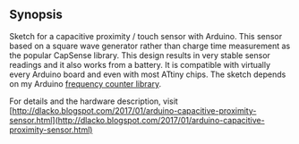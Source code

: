 ## Synopsis

Sketch for a capacitive proximity / touch sensor with Arduino. This sensor based on a square wave generator rather 
than charge time measurement as the popular CapSense library. This design results in very stable sensor readings 
and it also works from a battery. It is compatible with virtually every Arduino board and even with most ATtiny chips.
The sketch depends on my Arduino [frequency counter library](https://github.com/domoszlai/arduino-frequency-counter).

For details and the hardware description, visit [http://dlacko.blogspot.com/2017/01/arduino-capacitive-proximity-sensor.html](http://dlacko.blogspot.com/2017/01/arduino-capacitive-proximity-sensor.html)
